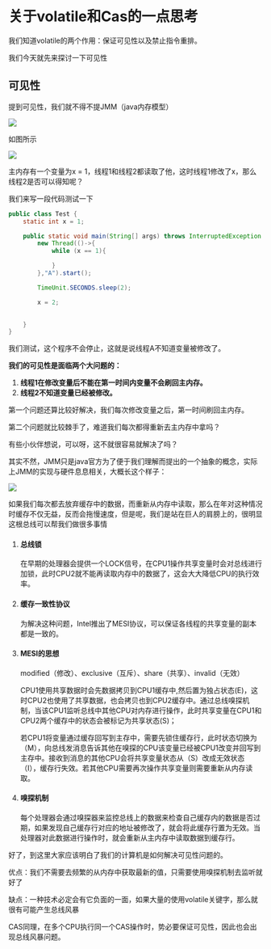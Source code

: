 # 关于volatile和Cas的一点思考

我们知道volatile的两个作用：保证可见性以及禁止指令重排。

我们今天就先来探讨一下可见性

## 可见性

提到可见性，我们就不得不提JMM（java内存模型）

![](https://pic.imgdb.cn/item/60289d32d2a061fec7b57bf2.png)

如图所示

[![](https://pic.imgdb.cn/item/60a5fb4f6ae4f77d35e55728.jpg)](https://pic.imgdb.cn/item/60a5fb4f6ae4f77d35e55728.jpg)

主内存有一个变量为x = 1，线程1和线程2都读取了他，这时线程1修改了x，那么线程2是否可以得知呢？

我们来写一段代码测试一下

```java
public class Test {
    static int x = 1;

    public static void main(String[] args) throws InterruptedException {
        new Thread(()->{
            while (x == 1){

            }
        },"A").start();

        TimeUnit.SECONDS.sleep(2);

        x = 2;

   
    }
}
```

我们测试，这个程序不会停止，这就是说线程A不知道变量被修改了。

**我们的可见性是面临两个大问题的：**

1. **线程1在修改变量后不能在第一时间内变量不会刷回主内存。**
2. **线程2不知道变量已经被修改。**

第一个问题还算比较好解决，我们每次修改变量之后，第一时间刷回主内存。

第二个问题就比较棘手了，难道我们每次都得重新去主内存中拿吗？

有些小伙伴想说，可以呀，这不就很容易就解决了吗？

其实不然，JMM只是java官方为了便于我们理解而提出的一个抽象的概念，实际上JMM的实现与硬件息息相关，大概长这个样子：

[![](https://pic.imgdb.cn/item/60a600ff6ae4f77d35114d90.jpg)](https://pic.imgdb.cn/item/60a600ff6ae4f77d35114d90.jpg)

如果我们每次都去放弃缓存中的数据，而重新从内存中读取，那么在年对这种情况时缓存不仅无益，反而会拖慢速度，但是呢，我们是站在巨人的肩膀上的，很明显这根总线可以帮我们做很多事情

1. #### 总线锁

   在早期的处理器会提供一个LOCK信号，在CPU1操作共享变量时会对总线进行加锁，此时CPU2就不能再读取内存中的数据了，这会大大降低CPU的执行效率。

2. #### 缓存一致性协议

   为解决这种问题，Intel推出了MESI协议，可以保证各线程的共享变量的副本都是一致的。

3. #### MESI的思想

   modified（修改）、exclusive（互斥）、share（共享）、invalid（无效）

   CPU1使用共享数据时会先数据拷贝到CPU1缓存中,然后置为独占状态(E)，这时CPU2也使用了共享数据，也会拷贝也到CPU2缓存中。通过总线嗅探机制，当该CPU1监听总线中其他CPU对内存进行操作，此时共享变量在CPU1和CPU2两个缓存中的状态会被标记为共享状态(S)；

   若CPU1将变量通过缓存回写到主存中，需要先锁住缓存行，此时状态切换为（M），向总线发消息告诉其他在嗅探的CPU该变量已经被CPU1改变并回写到主存中。接收到消息的其他CPU会将共享变量状态从（S）改成无效状态（I），缓存行失效。若其他CPU需要再次操作共享变量则需要重新从内存读取。

4. #### 嗅探机制

   每个处理器会通过嗅探器来监控总线上的数据来检查自己缓存内的数据是否过期，如果发现自己缓存行对应的地址被修改了，就会将此缓存行置为无效。当处理器对此数据进行操作时，就会重新从主内存中读取数据到缓存行。

好了，到这里大家应该明白了我们的计算机是如何解决可见性问题的。

优点：我们不需要去频繁的从内存中获取最新的值，只需要使用嗅探机制去监听就好了

缺点：一种技术必定会有它负面的一面，如果大量的使用volatile关键字，那么就很有可能产生总线风暴

CAS同理，在多个CPU执行同一个CAS操作时，势必要保证可见性，因此也会出现总线风暴问题。